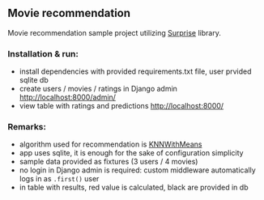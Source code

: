 ## Movie recommendation ##

Movie recommendation sample project utilizing [Surprise](https://surprise.readthedocs.io/en/) library. 

### Installation & run: ### 
* install dependencies with provided requirements.txt file, user prvided sqlite db
* create users / movies / ratings in Django admin [http://localhost:8000/admin/](http://localhost:8000/admin/)
* view table with ratings and predictions [http://localhost:8000/](http://localhost:8000/)

### Remarks: ###
* algorithm used for recommendation is [KNNWithMeans](https://surprise.readthedocs.io/en/stable/knn_inspired.html#surprise.prediction_algorithms.knns.KNNWithMeans)
* app uses sqlite, it is enough for the sake of configuration simplicity
* sample data provided as fixtures (3 users / 4 movies)
* no login in Django admin is required: custom middleware automatically logs in as `.first()` user
* in table with results, red value is calculated, black are provided in db

